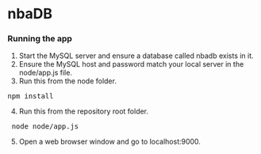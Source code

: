 # nbaDB

### Running the app
1. Start the MySQL server and ensure a database called nbadb exists in it.
2. Ensure the MySQL host and password match your local server in the node/app.js file.
3. Run this from the node folder.
<pre>npm install</pre>
4. Run this from the repository root folder.
<pre> node node/app.js </pre>
5. Open a web browser window and go to localhost:9000.
